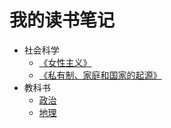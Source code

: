 # 我的读书笔记

- 社会科学
    - [《女性主义》](/wiki/reading/feminism)
    - [《私有制、家庭和国家的起源》](/wiki/reading/originoffamilyprivatepropertyandthestate)
- 教科书
    - [政治](/wiki/reading/textbook_politics)
    - [地理](textbook_geography)

